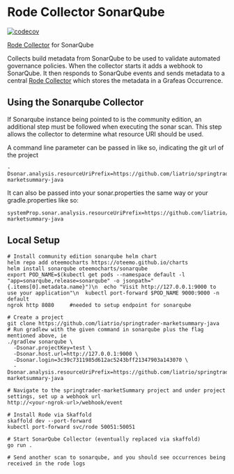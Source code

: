 # Rode Collector SonarQube

[![codecov](https://codecov.io/gh/liatrio/rode-collector-sonarqube/branch/main/graph/badge.svg?token=YK62AO2TNX)](https://codecov.io/gh/liatrio/rode-collector-sonarqube)

[Rode Collector](https://github.com/liatrio/rode-collector-service) for SonarQube 

Collects build metadata from SonarQube to be used to validate automated governance policies. When the collector starts it adds a webhook to SonarQube. It then responds to SonarQube events and sends metadata to a central [Rode Collector](https://github.com/liatrio/rode-collector-service) which stores the metadata in a Grafeas Occurrence.

## Using the Sonarqube Collector
If Sonarqube instance being pointed to is the community edition, an additional step must be followed when executing the sonar scan. This step allows the collector to determine what resource URI should be used.

A command line parameter can be passed in like so, indicating the git url of the project
```
-Dsonar.analysis.resourceUriPrefix=https://github.com/liatrio/springtrader-marketsummary-java
```

It can also be passed into your sonar.properties the same way or your gradle.properties like so:
```
systemProp.sonar.analysis.resourceUriPrefix=https://github.com/liatrio/springtrader-marketsummary-java
```

## Local Setup

```
# Install community edition sonarqube helm chart
helm repo add oteemocharts https://oteemo.github.io/charts
helm install sonarqube oteemocharts/sonarqube
export POD_NAME=$(kubectl get pods --namespace default -l "app=sonarqube,release=sonarqube" -o jsonpath="{.items[0].metadata.name}")\n  echo "Visit http://127.0.0.1:9000 to use your application"\n  kubectl port-forward $POD_NAME 9000:9000 -n default
ngrok http 8080     #needed to setup endpoint for sonarqube

# Create a project
git clone https://github.com/liatrio/springtrader-marketsummary-java
# Run gradlew with the given command in sonarqube plus the flag mentioned above, ie
./gradlew sonarqube \
  -Dsonar.projectKey=test \
  -Dsonar.host.url=http://127.0.0.1:9000 \
  -Dsonar.login=3c39c7311985d612ac5243bff21347903a143070 \
  -Dsonar.analysis.resourceUriPrefix=https://github.com/liatrio/springtrader-marketsummary-java

# Navigate to the springtrader-marketSummary project and under project settings, set up a webhook url
http://<your-ngrok-url>/webhook/event

# Install Rode via Skaffold
skaffold dev --port-forward
kubectl port-forward svc/rode 50051:50051

# Start SonarQube Collector (eventually replaced via skaffold)
go run .

# Send another scan to sonarqube, and you should see occurrences being received in the rode logs
```
